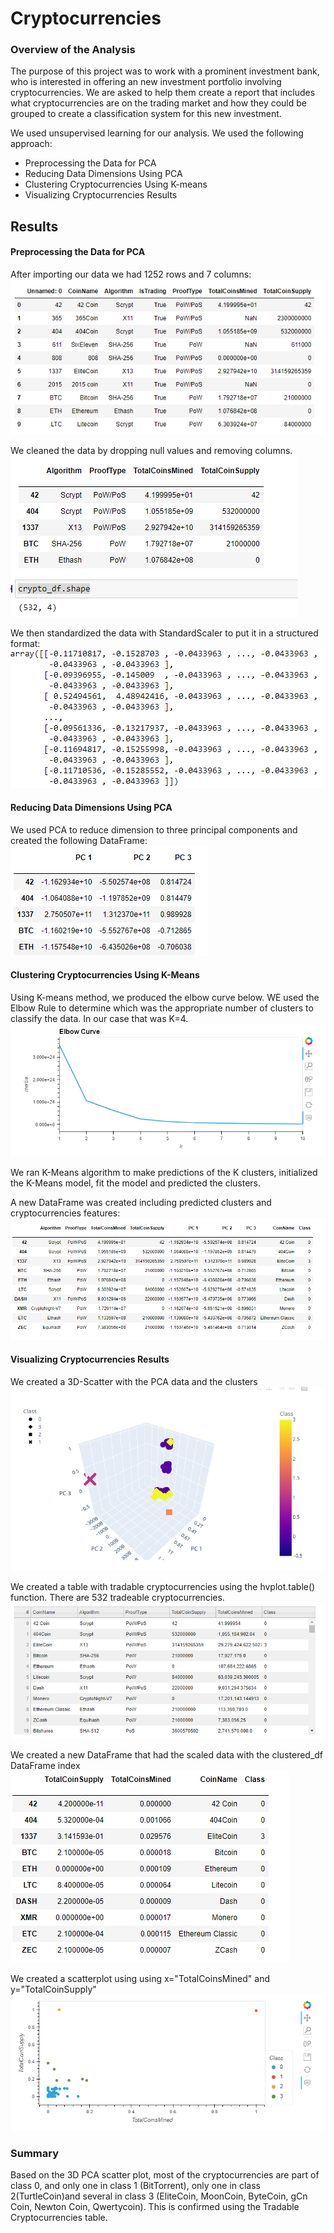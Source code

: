 # Cryptocurrencies

### Overview of the Analysis
The purpose of this project was to work with a prominent investment bank, who is interested in offering an new investment portfolio involving cryptocurrencies. We are asked to help them create a report that includes what cryptocurrencies are on the trading market and how they could be grouped to create a classification system for this new investment.

We used unsupervised learning for our analysis. We used the following approach:
- Preprocessing the Data for PCA
- Reducing Data Dimensions Using PCA
- Clustering Cryptocurrencies Using K-means
- Visualizing Cryptocurrencies Results

## Results

#### Preprocessing the Data for PCA

After importing our data we had 1252 rows and 7 columns: 
![Imported Data](Resources/images/importeddataframe1.png)

We cleaned the data by dropping null values and removing columns.
![Cleaned Data](Resources/images/cleaneddataframe.png)

We then standardized the data with StandardScaler to put it in a structured format:
![Standardize Data](Resources/images/standardizeddata.png)

####  Reducing Data Dimensions Using PCA

We used PCA to reduce dimension to three principal components and created the following DataFrame:
![PCA Data](Resources/images/pca.png)

####  Clustering Cryptocurrencies Using K-Means

Using K-means method, we produced the elbow curve below. WE used the Elbow Rule to determine which was the appropriate number of clusters to classify the data. In our case that was K=4.
![Elbow Data](Resources/images/elbow.png)

We ran K-Means algorithm to make predictions of the K clusters, initialized the K-Means model, fit the model and predicted the clusters.

A new DataFrame was created including predicted clusters and cryptocurrencies features:
![Clustered Data](Resources/images/clustereddf.png)

####  Visualizing Cryptocurrencies Results

We created a 3D-Scatter with the PCA data and the clusters
![Crypto visualization](Resources/images/cryptovisual.png)

We created a table with tradable cryptocurrencies using the hvplot.table() function. There are 532 tradeable cryptocurrencies.
![Tradable cryptocurrencies](Resources/images/tradablecurrencies.png)

We created a new DataFrame that had the scaled data with the clustered_df DataFrame index
![Plot df](Resources/images/plotdf.png)

We created a scatterplot using using x="TotalCoinsMined" and y="TotalCoinSupply"
![scatter plot](Resources/images/plotdf_scatter.png)

### Summary

Based on the 3D PCA scatter plot, most of the cryptocurrencies are part of class 0, and only one in class 1 (BitTorrent), only one in class 2(TurtleCoin)and several in class 3 (EliteCoin, MoonCoin, ByteCoin, gCn Coin, Newton Coin, Qwertycoin). This is confirmed using the Tradable Cryptocurrencies table.